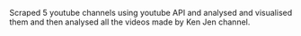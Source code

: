 Scraped 5 youtube channels using youtube API and analysed and visualised them  and then analysed all the videos made by Ken Jen channel. 
